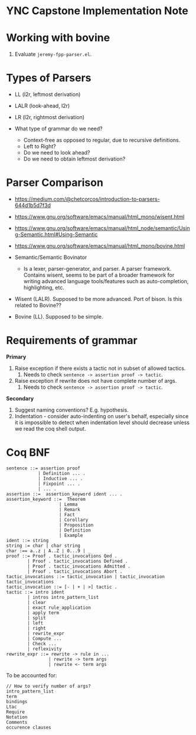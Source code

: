 # YNC Capstone Implementation Note

# Working with bovine
1. Evaluate `jeremy-fpp-parser.el`. 


# Types of Parsers 
- LL (l2r, leftmost derivation) 
- LALR (look-ahead, l2r)
- LR (l2r, rightmost derivation)

- What type of grammar do we need? 
  - Context-free as opposed to regular, due to recursive definitions.
  - Left to Right? 
  - Do we need to look ahead? 
  - Do we need to obtain leftmost derivation? 
  
# Parser Comparison
- https://medium.com/@chetcorcos/introduction-to-parsers-644d1b5d7f3d
- https://www.gnu.org/software/emacs/manual/html_mono/wisent.html
- https://www.gnu.org/software/emacs/manual/html_node/semantic/Using-Semantic.html#Using-Semantic
- https://www.gnu.org/software/emacs/manual/html_mono/bovine.html

- Semantic/Semantic Bovinator
  - Is a lexer, parser-generator, and parser. A parser framework. Contains wisent, seems to be part of a broader framework for writing advanced language tools/features such as auto-completion, highlighting, etc.
- Wisent (LALR). Supposed to be more advanced. Port of bison. Is this related to Bovine?? 
- Bovine (LL). Supposed to be simple.

# Requirements of grammar
**Primary**
1. Raise exception if there exists a tactic not in subset of allowed tactics.
   1. Needs to check `sentence -> assertion proof -> tactic`.
2. Raise exception if rewrite does not have complete number of args. 
   1. Needs to check `sentence -> assertion proof -> tactic`.

**Secondary**
1. Suggest naming conventions? E.g. hypothesis.  
2. Indentation - consider auto-indenting on user's behalf, especially since it is impossible to detect when indentation level should decrease unless we read the coq shell output.

# Coq BNF 
```
sentence ::= assertion proof 
            | Definition ... . 
            | Inductive ... . 
            | Fixpoint ... . 
            | ... .
assertion ::=  assertion_keyword ident ... .
assertion_keyword ::=  Theorem 
                    | Lemma 
                    | Remark 
                    | Fact 
                    | Corollary 
                    | Proposition 
                    | Definition 
                    | Example
ident ::= string
string := char | char string
char :== a..z ∣ A..Z ∣ 0...9 | _
proof ::= Proof . tactic_invocations Qed . 
        | Proof . tactic_invocations Defined . 
        | Proof . tactic_invocations Admitted .
        | Proof . tactic_invocations Abort .
tactic_invocations ::= tactic_invocation | tactic_invocation tactic_invocations
tactic_invocation ::= [- | + | >] tactic .
tactic ::= intro ident 
        | intros intro_pattern_list 
        | clear
        | exact rule_application 
        | apply term 
        | split 
        | left 
        | right 
        | rewrite_expr
        | Compute ...
        | Check ...
        | reflexivity 
rewrite_expr ::= rewrite -> rule in ...
                | rewrite -> term args
                | rewrite <- term args
```
To be accounted for: 
```
// How to verify number of args? 
intro_pattern_list
term 
bindings
Ltac
Require 
Notation 
Comments
occurence clauses
```
```